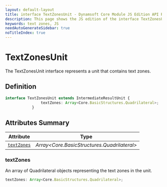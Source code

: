```yaml
---
layout: default-layout
title: interface TextZonesUnit - Dynamsoft Core Module JS Edition API Reference
description: This page shows the JS edition of the interface TextZonesUnit in Dynamsoft Core Module.
keywords: text zones, JS
needAutoGenerateSidebar: true
noTitleIndex: true
---
```


# TextZonesUnit

The TextZonesUnit interface represents a unit that contains text zones.

## Definition

```typescript
interface TextZonesUnit extends IntermediateResultUnit {
                textZones: Array<Core.BasicStructures.Quadrilateral>;
            }
```

## Attributes Summary

| Attribute               | Type |
|----------------------|-------------|
| [`textZones`](#textzones) | *Array<Core.BasicStructures.Quadrilateral>* |

### textZones

An array of Quadrilateral objects representing the text zones in the unit.

```typescript
textZones: Array<Core.BasicStructures.Quadrilateral>;
```
